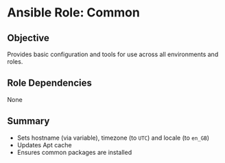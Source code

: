 # Ansible Role: Common

## Objective
Provides basic configuration and tools for use across all environments and roles.

## Role Dependencies
None

## Summary

- Sets hostname (via variable), timezone (to `UTC`) and locale (to `en_GB`)
- Updates Apt cache
- Ensures common packages are installed
